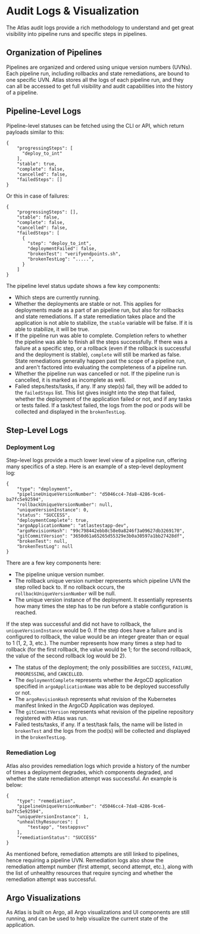 # Audit Logs & Visualization

The Atlas audit logs provide a rich methodology to understand and get great visibility into pipeline runs and specific steps in pipelines.

## Organization of Pipelines

Pipelines are organized and ordered using unique version numbers (UVNs). Each pipeline run, including rollbacks and state remediations, are bound to one specific UVN. Atlas stores all the logs of each pipeline run, and they can all be accessed to get full visibility and audit capabilities into the history of a pipeline.

## Pipeline-Level Logs

Pipeline-level statuses can be fetched using the CLI or API, which return payloads similar to this:

    {
        "progressingSteps": [
          "deploy_to_int"
        ],
        "stable": true,
        "complete": false,
        "cancelled": false,
        "failedSteps": []
    }

Or this in case of failures:

    {
        "progressingSteps": [],
        "stable": false,
        "complete": false,
        "cancelled": false,
        "failedSteps": [
          {
            "step": "deploy_to_int",
            "deploymentFailed": false,
            "brokenTest": "verifyendpoints.sh",
            "brokenTestLog": ".....",
          }
        ]
    }

The pipeline level status update shows a few key components:

- Which steps are currently running.
- Whether the deployments are stable or not. This applies for deployments made as a part of an pipeline run, but also for rollbacks and state remediations. If a state remediation takes place and the application is not able to stabilize, the `stable` variable will be false. If it is able to stabilize, it will be true.
- If the pipeline run was able to complete. Completion refers to whether the pipeline was able to finish all the steps successfully. If there was a failure at a specific step, or a rollback (even if the rollback is successful and the deployment is stable), `complete` will still be marked as false. State remediations generally happen past the scope of a pipeline run, and aren't factored into evaluating the completeness of a pipeline run.
- Whether the pipeline run was cancelled or not. If the pipeline run is cancelled, it is marked as incomplete as well.
- Failed steps/tests/tasks, if any. If any step(s) fail, they will be added to the `failedSteps` list. This list gives insight into the step that failed, whether the deployment of the application failed or not, and if any tasks or tests failed. If a task/test failed, the logs from the pod or pods will be collected and displayed in the `brokenTestLog`.

## Step-Level Logs

### Deployment Log

Step-level logs provide a much lower level view of a pipeline run, offering many specifics of a step. Here is an example of a step-level deployment log:

    {
        "type": "deployment",
        "pipelineUniqueVersionNumber": "d5046cc4-7da8-4286-9ce6-ba7fc5e92594",
        "rollbackUniqueVersionNumber": null,
        "uniqueVersionInstance": 0,
        "status": "SUCCESS",
        "deploymentComplete": true,
        "argoApplicationName": "atlastestapp-dev",
        "argoRevisionHash": "99c798442ebb8c58e0a8246f3a09627db3269170",
        "gitCommitVersion": "3650d61a65265d55329e3b0a30597a1bb27428df",
        "brokenTest": null,
        "brokenTestLog": null
    }

There are a few key components here:

- The pipeline unique version number.
- The rollback unique version number represents which pipeline UVN the step rolled back to. If no rollback occurs, the `rollbackUniqueVersionNumber` will be null.
- The unique version instance of the deployment. It essentially represents how many times the step has to be run before a stable configuration is reached.

If the step was successful and did not have to rollback, the `uniqueVersionInstance` would be 0. If the step does have a failure and is configured to rollback, the value would be an integer greater than or equal to 1 (1, 2, 3, etc.). The number represents how many times a step had to rollback (for the first rollback, the value would be 1; for the second rollback, the value of the second rollback log would be 2).
- The status of the deployment; the only possibilities are `SUCCESS`, `FAILURE`, `PROGRESSING`, and `CANCELLED`.
- The `deploymentComplete` represents whether the ArgoCD application specified in `argoApplicationName` was able to be deployed successfully or not.
- The `argoRevisionHash` represents what revision of the Kubernetes manifest linked in the ArgoCD Application was deployed.
- The `gitCommitVersion` represents what revision of the pipeline repository registered with Atlas was run.
- Failed tests/tasks, if any. If a test/task fails, the name will be listed in `brokenTest` and the logs from the pod(s) will be collected and displayed in the `brokenTestLog`.

### Remediation Log

Atlas also provides remediation logs which provide a history of the number of times a deployment degrades, which components degraded, and whether the state remediation attempt was successful. An example is below:

    {
        "type": "remediation",
        "pipelineUniqueVersionNumber": "d5046cc4-7da8-4286-9ce6-ba7fc5e92594",
        "uniqueVersionInstance": 1,
        "unhealthyResources": [
            "testapp", "testappsvc"
        ],
        "remediationStatus": "SUCCESS"
    }

As mentioned before, remediation attempts are still linked to pipelines, hence requiring a pipeline UVN. Remediation logs also show the remediation attempt number (first attempt, second attempt, etc.), along with the list of unhealthy resources that require syncing and whether the remediation attempt was successful.

## Argo Visualizations

As Atlas is built on Argo, all Argo visualizations and UI components are still running, and can be used to help visualize the current state of the application.
